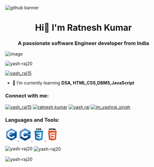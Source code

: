 ![github banner](https://github.com/Yash-Raj20/Yash-Raj20/assets/139006504/25f6f9fb-449a-4379-b1da-46b4d3cf4026)

<h1 align="center">Hi👋 I'm Ratnesh Kumar</h1>
<h3 align="center">A passionate software Engineer developer from India</h3>

 ![image <image align="right" width="500" height="300">](https://github.com/Yash-Raj20/Yash-Raj20/assets/139006504/0b6baf55-d2ab-484d-be32-c4af74189380) 

<p align="left"> <img src="https://komarev.com/ghpvc/?username=yash-raj20&label=Profile%20views&color=0e75b6&style=flat" alt="yash-raj20" /> </p>

<p align="left"> <a href="https://twitter.com/yash_raj15" target="blank"><img src="https://img.shields.io/twitter/follow/yash_raj15?logo=twitter&style=for-the-badge" alt="yash_raj15" /></a> </p>

- 🌱 I’m currently learning **DSA, HTML,CSS,DBMS,JavaScript**

<h3 align="left">Connect with me:</h3>
<p align="left">
<a href="https://twitter.com/yash_raj15" target="blank"><img align="center" src="https://raw.githubusercontent.com/rahuldkjain/github-profile-readme-generator/master/src/images/icons/Social/twitter.svg" alt="yash_raj15" height="30" width="40" /></a>
<a href="https://linkedin.com/in/ratnesh kumar" target="blank"><img align="center" src="https://raw.githubusercontent.com/rahuldkjain/github-profile-readme-generator/master/src/images/icons/Social/linked-in-alt.svg" alt="ratnesh kumar" height="30" width="40" /></a>
<a href="https://fb.com/yash raj" target="blank"><img align="center" src="https://raw.githubusercontent.com/rahuldkjain/github-profile-readme-generator/master/src/images/icons/Social/facebook.svg" alt="yash raj" height="30" width="40" /></a>
<a href="https://instagram.com/im_yashraj_singh" target="blank"><img align="center" src="https://raw.githubusercontent.com/rahuldkjain/github-profile-readme-generator/master/src/images/icons/Social/instagram.svg" alt="im_yashraj_singh" height="30" width="40" /></a>
</p>

<h3 align="left">Languages and Tools:</h3>
<p align="left"> <a href="https://www.cprogramming.com/" target="_blank" rel="noreferrer"> <img src="https://raw.githubusercontent.com/devicons/devicon/master/icons/c/c-original.svg" alt="c" width="40" height="40"/> </a> <a href="https://www.w3schools.com/cpp/" target="_blank" rel="noreferrer"> <img src="https://raw.githubusercontent.com/devicons/devicon/master/icons/cplusplus/cplusplus-original.svg" alt="cplusplus" width="40" height="40"/> </a> <a href="https://www.w3schools.com/css/" target="_blank" rel="noreferrer"> <img src="https://raw.githubusercontent.com/devicons/devicon/master/icons/css3/css3-original-wordmark.svg" alt="css3" width="40" height="40"/> </a> <a href="https://www.w3.org/html/" target="_blank" rel="noreferrer"> <img src="https://raw.githubusercontent.com/devicons/devicon/master/icons/html5/html5-original-wordmark.svg" alt="html5" width="40" height="40"/> </a> </p>

<p><img align="left" src="https://github-readme-stats.vercel.app/api/top-langs?username=yash-raj20&show_icons=true&locale=en&layout=compact" alt="yash-raj20" /></p>

<p>&nbsp;<img align="center" src="https://github-readme-stats.vercel.app/api?username=yash-raj20&show_icons=true&locale=en" alt="yash-raj20" /></p>

<p><img align="center" src="https://github-readme-streak-stats.herokuapp.com/?user=yash-raj20&" alt="yash-raj20" /></p>
